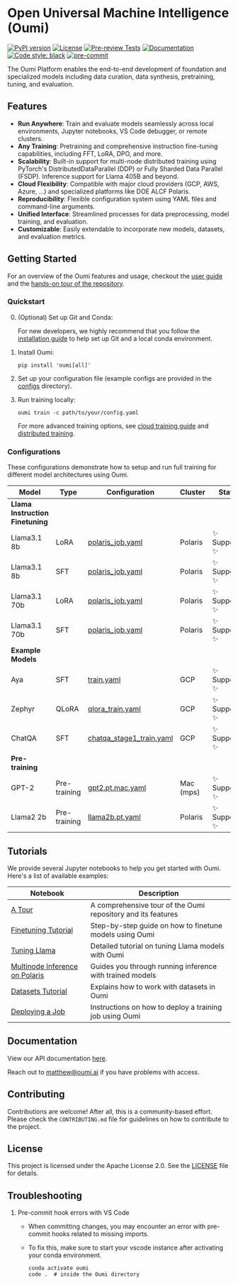 # Open Universal Machine Intelligence (Oumi)

[![PyPI version](https://badge.fury.io/py/oumi.svg)](https://badge.fury.io/py/oumi)
[![License](https://img.shields.io/badge/License-Apache%202.0-blue.svg)](https://opensource.org/licenses/Apache-2.0)
[![Pre-review Tests](https://github.com/oumi-ai/oumi/actions/workflows/pretest.yaml/badge.svg?branch=main)](https://github.com/oumi-ai/oumi/actions/workflows/pretest.yaml)
[![Documentation](https://img.shields.io/badge/docs-oumi-blue.svg)](https://oumi.ai/docs/latest/index.html)
[![Code style: black](https://img.shields.io/badge/code%20style-black-000000.svg)](https://github.com/psf/black)
[![pre-commit](https://img.shields.io/badge/pre--commit-enabled-brightgreen?logo=pre-commit)](https://github.com/pre-commit/pre-commit)

The Oumi Platform enables the end-to-end development of foundation and specialized models including data curation, data synthesis, pretraining, tuning, and evaluation.

## Features

- **Run Anywhere**: Train and evaluate models seamlessly across local environments, Jupyter notebooks, VS Code debugger, or remote clusters.
- **Any Training**: Pretraining and comprehensive instruction fine-tuning capabilities, including FFT, LoRA, DPO, and more.
- **Scalability**: Built-in support for multi-node distributed training using PyTorch's DistributedDataParallel (DDP) or Fully Sharded Data Parallel (FSDP). Inference support for Llama 405B and beyond.
- **Cloud Flexibility**: Compatible with major cloud providers (GCP, AWS, Azure, ...) and specialized platforms like DOE ALCF Polaris.
- **Reproducibility**: Flexible configuration system using YAML files and command-line arguments.
- **Unified Interface**: Streamlined processes for data preprocessing, model training, and evaluation.
- **Customizable**: Easily extendable to incorporate new models, datasets, and evaluation metrics.

## Getting Started

For an overview of the Oumi features and usage, checkout the [user guide](/USAGE.md) and the [hands-on tour of the repository](/notebooks/Oumi%20-%20A%20Tour.ipynb).

### Quickstart

0. (Optional) Set up Git and Conda:

   For new developers, we highly recommend that you follow the [installation guide](/docs/development/dev_setup.md) to help set up Git and a local conda environment.

1. Install Oumi:

   ```shell
   pip install 'oumi[all]'
   ```

2. Set up your configuration file (example configs are provided in the [configs](/configs) directory).

3. Run training locally:

   ```shell
   oumi train -c path/to/your/config.yaml
   ```

   For more advanced training options, see [cloud training guide](/docs/CLOUD_TRAINING.md) and [distributed training](/docs/DISTRIBUTED_TRAINING.md).

### Configurations

These configurations demonstrate how to setup and run full training for different model architectures using Oumi.

| Model | Type | Configuration | Cluster | Status |
|-------|------|---------------|---------|--------|
| **Llama Instruction Finetuning** | | | | |
| Llama3.1 8b | LoRA | [polaris_job.yaml](/configs/recipes/llama3_1/sft/8b_lora/polaris_job.yaml) | Polaris | ✨ Supported ✨ |
| Llama3.1 8b | SFT | [polaris_job.yaml](/configs/recipes/llama3_1/sft/8b_full/polaris_job.yaml) | Polaris | ✨ Supported ✨ |
| Llama3.1 70b | LoRA | [polaris_job.yaml](/configs/recipes/llama3_1/sft/70b_lora/polaris_job.yaml) | Polaris | ✨ Supported ✨ |
| Llama3.1 70b | SFT | [polaris_job.yaml](/configs/recipes/llama3_1/sft/70b_full/polaris_job.yaml) | Polaris | ✨ Supported ✨ |
| **Example Models** | | | | |
| Aya | SFT | [train.yaml](configs/projects/aya/sft/train.yaml) | GCP | ✨ Supported ✨ |
| Zephyr |QLoRA | [qlora_train.yaml](/configs/projects/zephyr/sft/qlora_train.yaml) | GCP | ✨ Supported ✨ |
| ChatQA | SFT | [chatqa_stage1_train.yaml](/configs/examples/chatqa/chatqa_stage1_train.yaml) | GCP | ✨ Supported ✨ |
| **Pre-training** | | | | |
| GPT-2 | Pre-training | [gpt2.pt.mac.yaml](/configs/recipes/gpt2/pretraining/mac_train.yaml) | Mac (mps) | ✨ Supported ✨ |
| Llama2 2b | Pre-training | [llama2b.pt.yaml](/configs/examples/fineweb_ablation_pretraining/ddp/train.yaml) | Polaris | ✨ Supported ✨ |

## Tutorials

We provide several Jupyter notebooks to help you get started with Oumi. Here's a list of available examples:

| Notebook | Description |
|----------|-------------|
| [A Tour](/notebooks/Oumi%20-%20A%20Tour.ipynb) | A comprehensive tour of the Oumi repository and its features |
| [Finetuning Tutorial](/notebooks/Oumi%20-%20Finetuning%20Tutorial.ipynb) | Step-by-step guide on how to finetune models using Oumi |
| [Tuning Llama](/notebooks/Oumi%20-%20Tuning%20Llama.ipynb) | Detailed tutorial on tuning Llama models with Oumi |
| [Multinode Inference on Polaris](/notebooks/Oumi%20-%20Multinode%20Inference%20on%20Polaris.ipynb) | Guides you through running inference with trained models |
| [Datasets Tutorial](/notebooks/Oumi%20-%20Datasets%20Tutorial.ipynb) | Explains how to work with datasets in Oumi |
| [Deploying a Job](/notebooks/Oumi%20-%20Deploying%20a%20Job.ipynb) | Instructions on how to deploy a training job using Oumi |

## Documentation

View our API documentation [here](https://oumi.ai/docs/latest/index.html).

Reach out to <matthew@oumi.ai> if you have problems with access.

## Contributing

Contributions are welcome! After all, this is a community-based effort. Please check the `CONTRIBUTING.md` file for guidelines on how to contribute to the project.

## License

This project is licensed under the Apache License 2.0. See the [LICENSE](LICENSE) file for details.

## Troubleshooting

1. Pre-commit hook errors with VS Code
   - When committing changes, you may encounter an error with pre-commit hooks related to missing imports.
   - To fix this, make sure to start your vscode instance after activating your conda environment.

     ```shell
     conda activate oumi
     code .  # inside the Oumi directory
     ```
